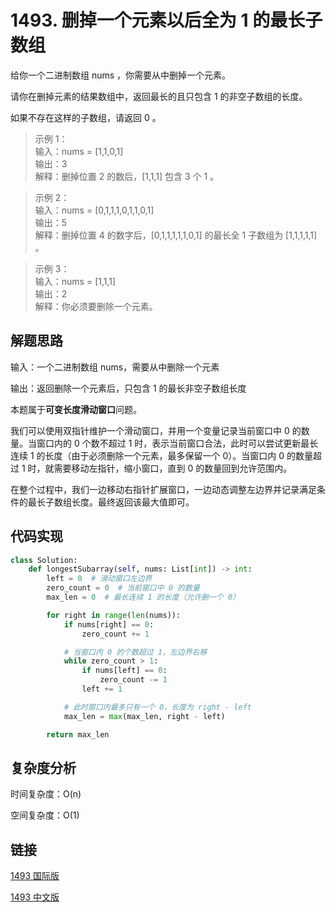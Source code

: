 # 1493. 删掉一个元素以后全为 1 的最长子数组 <Badge type="warning" text="Medium" />

给你一个二进制数组 nums ，你需要从中删掉一个元素。

请你在删掉元素的结果数组中，返回最长的且只包含 1 的非空子数组的长度。

如果不存在这样的子数组，请返回 0 。

>示例 1：  
输入：nums = [1,1,0,1]  
输出：3  
解释：删掉位置 2 的数后，[1,1,1] 包含 3 个 1 。  

>示例 2：  
输入：nums = [0,1,1,1,0,1,1,0,1]  
输出：5  
解释：删掉位置 4 的数字后，[0,1,1,1,1,1,0,1] 的最长全 1 子数组为 [1,1,1,1,1] 。  

>示例 3：  
输入：nums = [1,1,1]  
输出：2  
解释：你必须要删除一个元素。  


## 解题思路
输入：一个二进制数组 nums，需要从中删除一个元素

输出：返回删除一个元素后，只包含 1 的最长非空子数组长度

本题属于**可变长度滑动窗口**问题。

我们可以使用双指针维护一个滑动窗口，并用一个变量记录当前窗口中 0 的数量。当窗口内的 0 个数不超过 1 时，表示当前窗口合法，此时可以尝试更新最长连续 1 的长度（由于必须删除一个元素，最多保留一个 0）。当窗口内 0 的数量超过 1 时，就需要移动左指针，缩小窗口，直到 0 的数量回到允许范围内。

在整个过程中，我们一边移动右指针扩展窗口，一边动态调整左边界并记录满足条件的最长子数组长度。最终返回该最大值即可。

## 代码实现

```python
class Solution:
    def longestSubarray(self, nums: List[int]) -> int:
        left = 0  # 滑动窗口左边界
        zero_count = 0  # 当前窗口中 0 的数量
        max_len = 0  # 最长连续 1 的长度（允许删一个 0）

        for right in range(len(nums)):
            if nums[right] == 0:
                zero_count += 1

            # 当窗口内 0 的个数超过 1，左边界右移
            while zero_count > 1:
                if nums[left] == 0:
                    zero_count -= 1
                left += 1

            # 此时窗口内最多只有一个 0，长度为 right - left
            max_len = max(max_len, right - left)

        return max_len
```

## 复杂度分析

时间复杂度：O(n)

空间复杂度：O(1)

## 链接

[1493 国际版](https://leetcode.com/problems/longest-subarray-of-1s-after-deleting-one-element/description/)

[1493 中文版](https://leetcode.cn/problems/longest-subarray-of-1s-after-deleting-one-element/description/)
